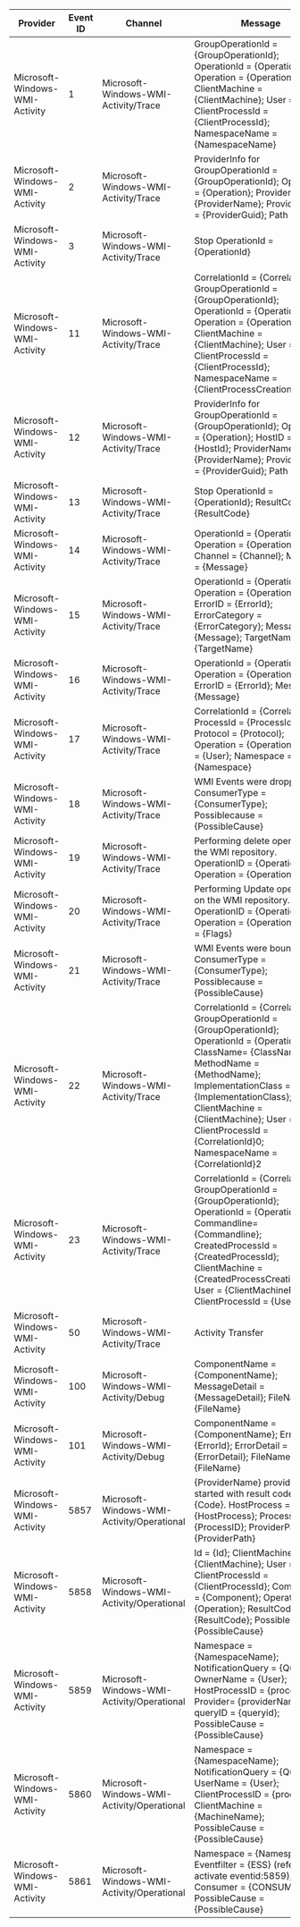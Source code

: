 Provider                        |  Event ID  |  Channel                                     |  Message
--------------------------------|------------|----------------------------------------------|---------------------------------------------------------------------------------------------------------------------------------------------------------------------------------------------------------------------------------------------------------------------------------------------------------------------------
Microsoft-Windows-WMI-Activity  |  1         |  Microsoft-Windows-WMI-Activity/Trace        |  GroupOperationId = {GroupOperationId}; OperationId = {OperationId}; Operation = {Operation}; ClientMachine = {ClientMachine}; User = {User}; ClientProcessId = {ClientProcessId}; NamespaceName = {NamespaceName}
Microsoft-Windows-WMI-Activity  |  2         |  Microsoft-Windows-WMI-Activity/Trace        |  ProviderInfo for GroupOperationId = {GroupOperationId}; Operation = {Operation}; ProviderName = {ProviderName}; ProviderGuid = {ProviderGuid}; Path = {Path}
Microsoft-Windows-WMI-Activity  |  3         |  Microsoft-Windows-WMI-Activity/Trace        |  Stop OperationId = {OperationId}
Microsoft-Windows-WMI-Activity  |  11        |  Microsoft-Windows-WMI-Activity/Trace        |  CorrelationId = {CorrelationId}; GroupOperationId = {GroupOperationId}; OperationId = {OperationId}; Operation = {Operation}; ClientMachine = {ClientMachine}; User = {User}; ClientProcessId = {ClientProcessId}; NamespaceName = {ClientProcessCreationTime}
Microsoft-Windows-WMI-Activity  |  12        |  Microsoft-Windows-WMI-Activity/Trace        |  ProviderInfo for GroupOperationId = {GroupOperationId}; Operation = {Operation}; HostID = {HostId}; ProviderName = {ProviderName}; ProviderGuid = {ProviderGuid}; Path = {Path}
Microsoft-Windows-WMI-Activity  |  13        |  Microsoft-Windows-WMI-Activity/Trace        |  Stop OperationId = {OperationId}; ResultCode = {ResultCode}
Microsoft-Windows-WMI-Activity  |  14        |  Microsoft-Windows-WMI-Activity/Trace        |  OperationId = {OperationId}; Operation = {Operation}; Channel = {Channel}; Message = {Message}
Microsoft-Windows-WMI-Activity  |  15        |  Microsoft-Windows-WMI-Activity/Trace        |  OperationId = {OperationId}; Operation = {Operation}; ErrorID = {ErrorId}; ErrorCategory = {ErrorCategory}; Message = {Message}; TargetName = {TargetName}
Microsoft-Windows-WMI-Activity  |  16        |  Microsoft-Windows-WMI-Activity/Trace        |  OperationId = {OperationId}; Operation = {Operation}; ErrorID = {ErrorId}; Message = {Message}
Microsoft-Windows-WMI-Activity  |  17        |  Microsoft-Windows-WMI-Activity/Trace        |  CorrelationId = {CorrelationId}; ProcessId = {ProcessId}; Protocol = {Protocol}; Operation = {Operation}; User = {User}; Namespace = {Namespace}
Microsoft-Windows-WMI-Activity  |  18        |  Microsoft-Windows-WMI-Activity/Trace        |  WMI Events were dropped. ConsumerType = {ConsumerType}; Possiblecause = {PossibleCause}
Microsoft-Windows-WMI-Activity  |  19        |  Microsoft-Windows-WMI-Activity/Trace        |  Performing delete operation on the WMI repository. OperationID = {OperationID}; Operation = {Operation}
Microsoft-Windows-WMI-Activity  |  20        |  Microsoft-Windows-WMI-Activity/Trace        |  Performing Update operation on the WMI repository. OperationID = {OperationID}; Operation = {Operation}; Flags = {Flags}
Microsoft-Windows-WMI-Activity  |  21        |  Microsoft-Windows-WMI-Activity/Trace        |  WMI Events were bound. ConsumerType = {ConsumerType}; Possiblecause = {PossibleCause}
Microsoft-Windows-WMI-Activity  |  22        |  Microsoft-Windows-WMI-Activity/Trace        |  CorrelationId = {CorrelationId}; GroupOperationId = {GroupOperationId}; OperationId = {OperationId}; ClassName= {ClassName}; MethodName = {MethodName}; ImplementationClass = {ImplementationClass}; ClientMachine = {ClientMachine}; User = {User}; ClientProcessId = {CorrelationId}0; NamespaceName = {CorrelationId}2
Microsoft-Windows-WMI-Activity  |  23        |  Microsoft-Windows-WMI-Activity/Trace        |  CorrelationId = {CorrelationId}; GroupOperationId = {GroupOperationId}; OperationId = {OperationId}; Commandline= {Commandline}; CreatedProcessId = {CreatedProcessId}; ClientMachine = {CreatedProcessCreationTime}; User = {ClientMachineFQDN}; ClientProcessId = {User}
Microsoft-Windows-WMI-Activity  |  50        |  Microsoft-Windows-WMI-Activity/Trace        |  Activity Transfer
Microsoft-Windows-WMI-Activity  |  100       |  Microsoft-Windows-WMI-Activity/Debug        |  ComponentName = {ComponentName}; MessageDetail = {MessageDetail}; FileName = {FileName}
Microsoft-Windows-WMI-Activity  |  101       |  Microsoft-Windows-WMI-Activity/Debug        |  ComponentName = {ComponentName}; ErrorId = {ErrorId}; ErrorDetail = {ErrorDetail}; FileName = {FileName}
Microsoft-Windows-WMI-Activity  |  5857      |  Microsoft-Windows-WMI-Activity/Operational  |  {ProviderName} provider started with result code {Code}. HostProcess = {HostProcess}; ProcessID = {ProcessID}; ProviderPath = {ProviderPath}
Microsoft-Windows-WMI-Activity  |  5858      |  Microsoft-Windows-WMI-Activity/Operational  |  Id = {Id}; ClientMachine = {ClientMachine}; User = {User}; ClientProcessId = {ClientProcessId}; Component = {Component}; Operation = {Operation}; ResultCode = {ResultCode}; PossibleCause = {PossibleCause}
Microsoft-Windows-WMI-Activity  |  5859      |  Microsoft-Windows-WMI-Activity/Operational  |  Namespace = {NamespaceName}; NotificationQuery = {Query}; OwnerName = {User}; HostProcessID = {processid};  Provider= {providerName}, queryID = {queryid}; PossibleCause = {PossibleCause}
Microsoft-Windows-WMI-Activity  |  5860      |  Microsoft-Windows-WMI-Activity/Operational  |  Namespace = {NamespaceName}; NotificationQuery = {Query}; UserName = {User}; ClientProcessID = {processid}, ClientMachine = {MachineName}; PossibleCause = {PossibleCause}
Microsoft-Windows-WMI-Activity  |  5861      |  Microsoft-Windows-WMI-Activity/Operational  |  Namespace = {Namespace}; Eventfilter = {ESS} (refer to its activate eventid:5859); Consumer = {CONSUMER}; PossibleCause = {PossibleCause}